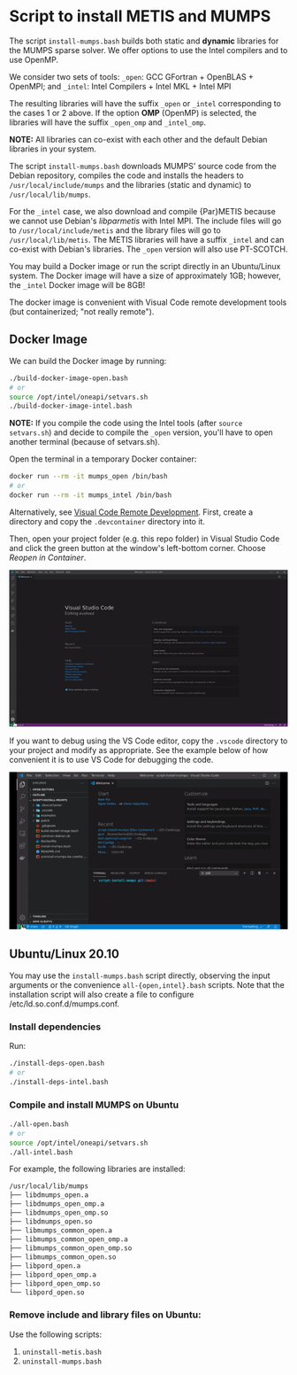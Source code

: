# Script to install METIS and MUMPS

The script `install-mumps.bash` builds both static and **dynamic** libraries for the MUMPS sparse solver. We offer options to use the Intel compilers and to use OpenMP.

We consider two sets of tools:
`_open`: GCC GFortran + OpenBLAS + OpenMPI; and
`_intel`: Intel Compilers + Intel MKL + Intel MPI

The resulting libraries will have the suffix `_open` or `_intel` corresponding to the cases 1 or 2 above. If the option **OMP** (OpenMP) is selected, the libraries will have the suffix `_open_omp` and `_intel_omp`.

**NOTE:** All libraries can co-exist with each other and the default Debian libraries in your system.

The script `install-mumps.bash` downloads MUMPS' source code from the Debian repository, compiles the code and installs the headers to `/usr/local/include/mumps` and the libraries (static and dynamic) to `/usr/local/lib/mumps`.

For the `_intel` case, we also download and compile {Par}METIS because we cannot use Debian's _libparmetis_ with Intel MPI. The include files will go to `/usr/local/include/metis` and the library files will go to `/usr/local/lib/metis`. The METIS libraries will have a suffix `_intel` and can co-exist with Debian's libraries. The `_open` version will also use PT-SCOTCH.

You may build a Docker image or run the script directly in an Ubuntu/Linux system. The Docker image will have a size of approximately 1GB; however, the `_intel` Docker image will be 8GB!

The docker image is convenient with Visual Code remote development tools (but containerized; "not really remote").

## Docker Image

We can build the Docker image by running:

```bash
./build-docker-image-open.bash
# or
source /opt/intel/oneapi/setvars.sh
./build-docker-image-intel.bash
```

**NOTE:** If you compile the code using the Intel tools (after `source setvars.sh`) and decide to compile the `_open` version, you'll have to open another terminal (because of setvars.sh).

Open the terminal in a temporary Docker container:

```bash
docker run --rm -it mumps_open /bin/bash
# or
docker run --rm -it mumps_intel /bin/bash
```

Alternatively, see [Visual Code Remote Development](https://code.visualstudio.com/docs/remote/remote-overview). First, create a directory and copy the `.devcontainer` directory into it.

Then, open your project folder (e.g. this repo folder) in Visual Studio Code and click the green button at the window's left-bottom corner. Choose _Reopen in Container_.

![](vscode-open-in-container.gif)

If you want to debug using the VS Code editor, copy the `.vscode` directory to your project and modify as appropriate. See the example below of how convenient it is to use VS Code for debugging the code.

![](Script_Install_MUMPS_1.gif)

## Ubuntu/Linux 20.10

You may use the `install-mumps.bash` script directly, observing the input arguments or the convenience `all-{open,intel}.bash` scripts. Note that the installation script will also create a file to configure
/etc/ld.so.conf.d/mumps.conf.

### Install dependencies

Run:

```bash
./install-deps-open.bash
# or
./install-deps-intel.bash
```

### Compile and install MUMPS on Ubuntu

```bash
./all-open.bash
# or
source /opt/intel/oneapi/setvars.sh
./all-intel.bash
```

For example, the following libraries are installed:

```
/usr/local/lib/mumps
├── libdmumps_open.a
├── libdmumps_open_omp.a
├── libdmumps_open_omp.so
├── libdmumps_open.so
├── libmumps_common_open.a
├── libmumps_common_open_omp.a
├── libmumps_common_open_omp.so
├── libmumps_common_open.so
├── libpord_open.a
├── libpord_open_omp.a
├── libpord_open_omp.so
└── libpord_open.so
```

### Remove include and library files on Ubuntu:

Use the following scripts:

1. `uninstall-metis.bash`
2. `uninstall-mumps.bash`
